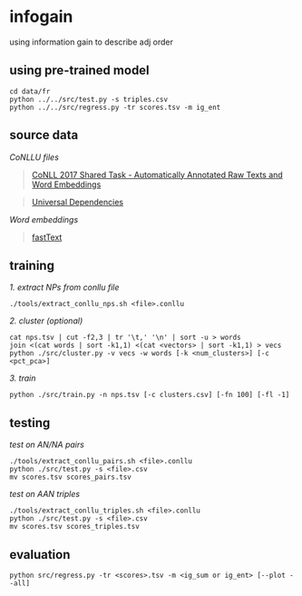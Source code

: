 # infogain
using information gain to describe adj order

## using pre-trained model
```{bash}
cd data/fr
python ../../src/test.py -s triples.csv
python ../../src/regress.py -tr scores.tsv -m ig_ent
```

## source data

*CoNLLU files*

 >[CoNLL 2017 Shared Task - Automatically Annotated Raw Texts and Word Embeddings](https://lindat.mff.cuni.cz/repository/xmlui/handle/11234/1-1989)
 
 >[Universal Dependencies](https://github.com/UniversalDependencies)

*Word embeddings*

 >[fastText](https://fasttext.cc/docs/en/crawl-vectors.html)


## training
*1. extract NPs from conllu file*
```{bash}
./tools/extract_conllu_nps.sh <file>.conllu
```

*2. cluster (optional)*
```{bash}
cat nps.tsv | cut -f2,3 | tr '\t,' '\n' | sort -u > words
join <(cat words | sort -k1,1) <(cat <vectors> | sort -k1,1) > vecs
python ./src/cluster.py -v vecs -w words [-k <num_clusters>] [-c <pct_pca>]
```

*3. train*
```{bash}
python ./src/train.py -n nps.tsv [-c clusters.csv] [-fn 100] [-fl -1]
```

## testing

*test on AN/NA pairs*
```{bash}
./tools/extract_conllu_pairs.sh <file>.conllu
python ./src/test.py -s <file>.csv
mv scores.tsv scores_pairs.tsv
```

*test on AAN triples*
```{bash}
./tools/extract_conllu_triples.sh <file>.conllu
python ./src/test.py -s <file>.csv
mv scores.tsv scores_triples.tsv
```

## evaluation
```{bash}
python src/regress.py -tr <scores>.tsv -m <ig_sum or ig_ent> [--plot --all]
```

